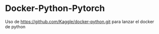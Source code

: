 # Docker-Python-Pytorch

Uso de https://github.com/Kaggle/docker-python.git para lanzar el docker de python

